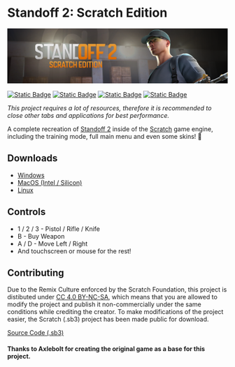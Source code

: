 # Standoff 2: Scratch Edition
<p align="center">
    
![GitHub Cover](https://raw.githubusercontent.com/Wanja01YT/standoff2-scratch/main/github-banner.png)
    
</p>

[![Static Badge](https://img.shields.io/badge/scratch-0.1.0-orange?logo=scratch&logoColor=orange)](https://scratch.mit.edu/projects/1005755113/)
[![Static Badge](https://img.shields.io/badge/gamejolt-0.1.0-green?logo=gamejolt&logoColor=green)](https://gamejolt.com/games/standoff2-scratch/892066)
[![Static Badge](https://img.shields.io/badge/itch.io-0.1.0-FA5C5C?logo=itchdotio&logoColor=FA5C5C)](https://wanja01yt.itch.io/standoff2-scratch)
[![Static Badge](https://img.shields.io/badge/license-CC%204.0%20BY--NC--SA-lightgrey)](https://creativecommons.org/licenses/by-nc-sa/4.0/deed.en)


<i>This project requires a lot of resources, therefore it is recommended to close other tabs and applications for best performance.</i>

A complete recreation of [Standoff 2](https://install.standoff2.com/) inside of the [Scratch](https://scratch.mit.edu/) game engine, including the training mode, full main menu and even some skins! 👀

## Downloads

- [Windows](https://github.com/Wanja01YT/standoff2-scratch/releases/download/source-code/standoff2-scratch-win64.zip)
- [MacOS (Intel / Silicon)](https://github.com/Wanja01YT/standoff2-scratch/releases/download/source-code/standoff2-scratch-macos.zip)
- [Linux](https://github.com/Wanja01YT/standoff2-scratch/releases/download/source-code/standoff2-scratch-linux.zip)

## Controls

- 1 / 2 / 3 - Pistol / Rifle / Knife
- B - Buy Weapon
- A / D - Move Left / Right
- And touchscreen or mouse for the rest!

## Contributing

Due to the Remix Culture enforced by the Scratch Foundation, this project is distibuted under [CC 4.0 BY-NC-SA](https://creativecommons.org/licenses/by-nc-sa/4.0/deed.en), which means that you are allowed to modify the project and publish it non-commercially under the same conditions while crediting the creator. To make modifications of the project easier, the Scratch (.sb3) project has been made public for download. 

[Source Code (.sb3)](https://github.com/Wanja01YT/standoff2-scratch/releases/download/source-code/3DTest.sb3)

#### Thanks to Axlebolt for creating the original game as a base for this project.
